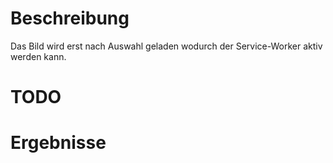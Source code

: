 # Beschreibung
Das Bild wird erst nach Auswahl geladen wodurch der Service-Worker aktiv
werden kann.

# TODO


# Ergebnisse
